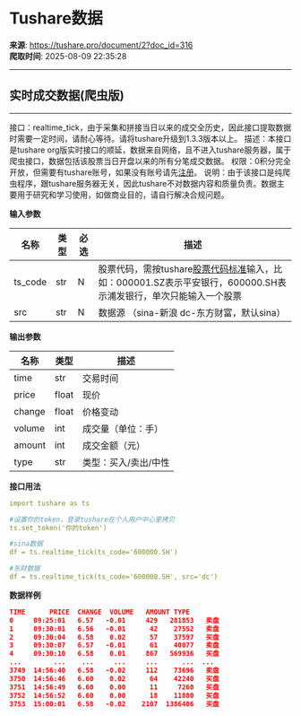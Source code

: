 # Tushare数据

**来源**: https://tushare.pro/document/2?doc_id=316  
**爬取时间**: 2025-08-09 22:35:28

---

## 实时成交数据(爬虫版)

---

接口：realtime\_tick，由于采集和拼接当日以来的成交全历史，因此接口提取数据时需要一定时间，请耐心等待。请将tushare升级到1.3.3版本以上。
描述：本接口是tushare org版实时接口的顺延，数据来自网络，且不进入tushare服务器，属于爬虫接口，数据包括该股票当日开盘以来的所有分笔成交数据。
权限：0积分完全开放，但需要有tushare账号，如果没有账号请先[注册](https://tushare.pro/register)。
说明：由于该接口是纯爬虫程序，跟tushare服务器无关，因此tushare不对数据内容和质量负责。数据主要用于研究和学习使用，如做商业目的，请自行解决合规问题。

**输入参数**

| 名称 | 类型 | 必选 | 描述 |
| --- | --- | --- | --- |
| ts\_code | str | N | 股票代码，需按tushare[股票代码标准](https://tushare.pro/document/2?doc_id=14)输入，比如：000001.SZ表示平安银行，600000.SH表示浦发银行，单次只能输入一个股票 |
| src | str | N | 数据源 （sina-新浪 dc-东方财富，默认sina） |

**输出参数**

| 名称 | 类型 | 描述 |
| --- | --- | --- |
| time | str | 交易时间 |
| price | float | 现价 |
| change | float | 价格变动 |
| volume | int | 成交量（单位：手） |
| amount | int | 成交金额（元） |
| type | str | 类型：买入/卖出/中性 |

**接口用法**

```yaml
import tushare as ts

#设置你的token，登录tushare在个人用户中心里拷贝
ts.set_token('你的token')

#sina数据
df = ts.realtime_tick(ts_code='600000.SH')

#东财数据
df = ts.realtime_tick(ts_code='600000.SH', src='dc')
```

**数据样例**

```json
TIME      PRICE  CHANGE  VOLUME   AMOUNT TYPE
0     09:25:01   6.57   -0.01     429   281853   卖盘
1     09:30:01   6.56   -0.01      42    27552   卖盘
2     09:30:04   6.58    0.02      57    37597   买盘
3     09:30:07   6.57   -0.01      61    40077   卖盘
4     09:30:10   6.58    0.01     867   569936   买盘
...        ...    ...     ...     ...      ...  ...
3749  14:56:40   6.58   -0.02     112    73696   卖盘
3750  14:56:46   6.60    0.02      64    42240   买盘
3751  14:56:49   6.60    0.00      11     7260   买盘
3752  14:56:52   6.60    0.00      18    11880   买盘
3753  15:00:01   6.58   -0.02    2107  1386406   买盘
```
